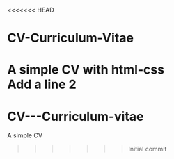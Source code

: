 <<<<<<< HEAD
# CV-Curriculum-Vitae
A simple CV with html-css  
Add a line 2
=======
# CV---Curriculum-vitae
A simple CV
>>>>>>> Initial commit
